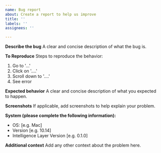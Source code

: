```yaml
---
name: Bug report
about: Create a report to help us improve
title: ''
labels: ''
assignees: ''

---
```


<!-- IMPORTANT: By posting an issue, your username will be PUBLIC to everyone who has access to this repository. If you don't want to expose this to other users, feel free to email us at beta-programm@aleph-alpha.com -->

**Describe the bug**
A clear and concise description of what the bug is.

**To Reproduce**
Steps to reproduce the behavior:
1. Go to '...'
2. Click on '....'
3. Scroll down to '....'
4. See error

**Expected behavior**
A clear and concise description of what you expected to happen.

**Screenshots**
If applicable, add screenshots to help explain your problem.

**System (please complete the following information):**
 - OS: [e.g. Mac]
 - Version [e.g. 10.14]
 - Intelligence Layer Version [e.g. 0.1.0]

**Additional context**
Add any other context about the problem here.
